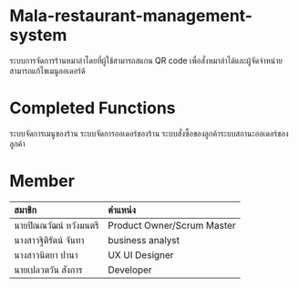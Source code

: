 # Mala-restaurant-management-system
ระบบการจัดการร้านหมาล่าโดยที่ผู้ใช้สามารถสแกน QR code เพื่อสั่งหมาล่าได้และผู้จัดจำหน่ายสามารถแก้ไขเมนูออเดอร์ด้
# Completed Functions
ระบบจัดการเมนูของร้าน ระบบจัดการออเดอร์ของร้าน
ระบบสั่งซื้อของลูกค้าระบบสถานะออเดอร์ของลูกค้า
# Member
| สมาชิก                          | ตำแหน่ง          |
|:--------------------------------|:-----------------|
| นายปิณณวัฒน์ หวังมนตรี          | Product Owner/Scrum Master    |
| นางสาวฐิติรัตน์ จันทา           |business analyst      |
| นางสาวนิตยา ปานา               | UX UI Designer   |
| นายเปลวตวัน สังการ             | Developer        |

